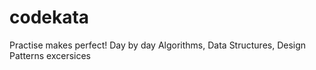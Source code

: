 # codekata

Practise makes perfect! Day by day Algorithms, Data Structures, Design Patterns excersices
